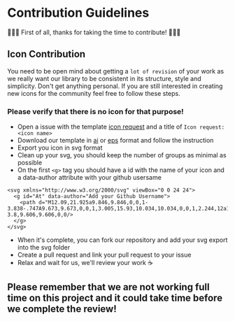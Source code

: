 # Contribution Guidelines
🎉🎉🎉 First of all, thanks for taking the time to contribute! 🎉🎉🎉


## Icon Contribution
You need to be open mind about getting a `lot of revision` of your work as we really want our library to be consistent in its structure, style and simplicity. Don't get anything personal. If you are still interested in creating new icons for the community feel free to follow these steps.

### Please verify that there is no icon for that purpose!
- Open a issue with the template [icon request](https://github.com/Klarr-Agency/Circum-Icons/issues/new?assignees=&labels=&template=icon-request.md&title=) and a title of `Icon request: <icon name>`
- Download our template in [ai](https://github.com/Klarr-Agency/Circum-Icons/blob/main/templates/template.ai) or [eps](https://github.com/Klarr-Agency/Circum-Icons/blob/main/templates/template.eps) format and follow the instruction
- Export you icon in svg format
- Clean up your svg, you should keep the number of groups as minimal as possible
- On the first `<g>` tag you should have a id with the name of your icon and a data-author attribute with your github usersame
```
<svg xmlns="http://www.w3.org/2000/svg" viewBox="0 0 24 24">
  <g id="At" data-author="Add your Github Username">
    <path d="M12.09,21.925a9.846,9.846,0,0,1-3.838-.747A9.673,9.673,0,0,1,3.005,15.93,10.034,10.034,0,0,1,2.244,12a10.425,10.425,0,0,1,.695-3.8,9.606,9.606,0,0/>
  </g>
</svg>
```
- When it's complete, you can fork our repository and add your svg export into the svg folder
- Create a pull request and link your pull request to your issue
- Relax and wait for us, we'll review your work ☕️

## Please remember that we are not working full time on this project and it could take time before we complete the review!
